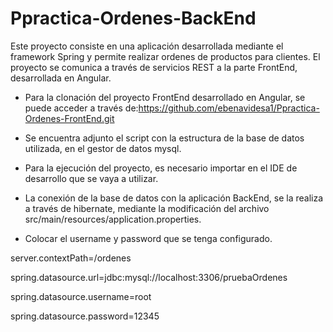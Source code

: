 # Ppractica-Ordenes-BackEnd

Este proyecto consiste en una aplicación desarrollada mediante el framework Spring y permite realizar ordenes de productos para clientes. El proyecto se comunica a través de servicios REST a la parte FrontEnd, desarrollada en Angular.

- Para la clonación del proyecto FrontEnd desarrollado en Angular, se puede acceder a través de:https://github.com/ebenavidesa1/Ppractica-Ordenes-FrontEnd.git

- Se encuentra adjunto el script con la estructura de la base de datos utilizada, en el gestor de datos mysql.

- Para la ejecución del proyecto, es necesario importar en el IDE de desarrollo que se vaya a utilizar.

- La conexión de la base de datos con la aplicación BackEnd, se la realiza a través de hibernate, mediante la modificación del archivo src/main/resources/application.properties.

- Colocar el username y password que se tenga configurado.

server.contextPath=/ordenes

spring.datasource.url=jdbc:mysql://localhost:3306/pruebaOrdenes

spring.datasource.username=root

spring.datasource.password=12345

